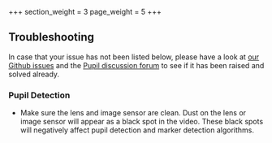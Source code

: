 +++
section_weight = 3
page_weight = 5
+++

## Troubleshooting

In case that your issue has not been listed below, please have a look at [our Github issues](https://github.com/pupil-labs/pupil-docs/issues) and the [Pupil discussion forum](https://groups.google.com/forum/#!forum/pupil-discuss) to see if it has been raised and solved already.

### Pupil Detection

- Make sure the lens and image sensor are clean. Dust on the lens or image sensor will appear as a black spot in the video. These black spots will negatively affect pupil detection and marker detection algorithms.
